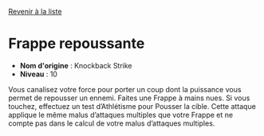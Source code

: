 [Revenir à la liste](list.md)

# Frappe repoussante

 * **Nom d'origine** : Knockback Strike
 * **Niveau** : 10


<p>Vous canalisez votre force pour porter un coup dont la puissance vous permet de repousser un ennemi. Faites une Frappe à mains nues. Si vous touchez, effectuez un test d’Athlétisme pour Pousser la cible. Cette attaque applique le même malus d’attaques multiples que votre Frappe et ne compte pas dans le calcul de votre malus d’attaques multiples.</p>